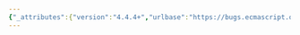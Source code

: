 ```yaml
---
{"_attributes":{"version":"4.4.4+","urlbase":"https://bugs.ecmascript.org/","maintainer":"dherman@mozilla.com"},"bug":{"bug_id":2528,"creation_ts":"2014-02-12 16:39:00 -0800","short_desc":"chapter 7: misc editorial","delta_ts":"2014-06-01 20:52:30 -0700","product":"Draft for 6th Edition","component":"editorial issue","version":"Rev 22: January 20, 2014 Draft","rep_platform":"All","op_sys":"All","bug_status":"RESOLVED","resolution":"FIXED","priority":"Normal","bug_severity":"normal","everconfirmed":true,"reporter":{"uid":"jmdyck","name":"Michael Dyck"},"assigned_to":{"uid":"allen","name":"Allen Wirfs-Brock"},"long_desc":[{"commentid":7262,"comment_count":0,"who":{"uid":"jmdyck","name":"Michael Dyck"},"bug_when":"2014-02-12 16:39:03 -0800","thetext":"----------------------------------------\nIn 7.3.16 \"GetPrototypeFromConstructor ( constructor, intrinsicDefaultProto )\":\n\n7.3.16 / step 5.a:\nIf /constructor/ has a [[Realm]] internal slot,\nlet /realm/ be /constructor/'s [[Realm]].\n    Insert \"internal slot\" before final period?\n\n----------------------------------------\nIn 7.4.7.1 \"ListIterator next( )\":\n\n7.4.7.1 / step 5 or 6:\n5. Let /lenValue/ be the number of elements of /list/.\n6. If /index/ >= /len/, then\n    Step 5 says /lenValue/, step 6 says /len/. Make them the same.\n\n----------------------------------------\nIn 7.4.8 \"CreateEmptyIterator ( )\":\n\n    CreateEmptyIterator() is never used.\n\n----------------------------------------\nIn 7.5.{1,2,3,4,5,6}\n\n    All section-names end with \"Abstaction Operation\".\n    s|Abstaction|Abstract|\n\n----------------------------------------\nIn 7.5.2 \"PromiseBuiltinCapability () Abstaction Operation\":\n\n7.5.2 / preamble:\nThe abstract operation PromiseNewCapability allocates ...\n    s|PromiseNewCapability|PromiseBuiltinCapability|\n\n7.5.2 / note:\n... built-in behavior of NewPromiseCapability abstraction operation (25.4.1.5).\n    s|abstraction|abstract|\n\n----------------------------------------\nIn 7.5.3 \"PromiseOf (value) Abstaction Operation\":\n\n7.5.3 / step 1:\nLet /capability/ be PromiseNewCapability( ).\n    s|PromiseNewCapability|PromiseBuiltinCapability|\n\n----------------------------------------\nIn 7.5.4 \"PromiseAll (promiseList) Abstaction Operation\":\nIn 7.5.5 \"PromiseCatch (promise, rejectedAction) Abstaction Operation\":\nIn 7.5.6 \"PromiseThen (...) Abstaction Operation\":\n\n    The sections are empty."},{"commentid":7815,"comment_count":1,"who":{"uid":"allen","name":"Allen Wirfs-Brock"},"bug_when":"2014-04-18 11:03:25 -0700","thetext":"fixed in rev24 editor's draft\n\nTagged CreateEmptyIterator for  deletion  if it ends ups not being referenced.\n\nAdded bug 2683 to track missing PromiseAll and friends"},{"commentid":7948,"comment_count":2,"who":{"uid":"jmdyck","name":"Michael Dyck"},"bug_when":"2014-04-28 20:56:46 -0700","thetext":"In 7.5.{1,2,3,4,5,6}, you changed\n    Abstaction\nto\n    Abstact\nnot\n    Abstract"},{"commentid":8019,"comment_count":3,"who":{"uid":"allen","name":"Allen Wirfs-Brock"},"bug_when":"2014-04-29 22:36:55 -0700","thetext":"fixed in rev24"},{"commentid":8042,"comment_count":4,"who":{"uid":"jmdyck","name":"Michael Dyck"},"bug_when":"2014-04-30 15:25:59 -0700","thetext":"Reopening due to the leftovers noted in comment 2."},{"commentid":8322,"comment_count":5,"who":{"uid":"allen","name":"Allen Wirfs-Brock"},"bug_when":"2014-05-11 11:18:39 -0700","thetext":"fixed in rev25 editor's draft"},{"commentid":8779,"comment_count":6,"who":{"uid":"jmdyck","name":"Michael Dyck"},"bug_when":"2014-06-01 20:52:30 -0700","thetext":"confirmed fixed."}]}}
---
```

